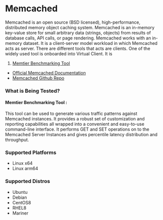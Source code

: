 ﻿# Memcached

Memcached is an open source (BSD licensed), high-performance, distributed memory object caching system. Memcached is an in-memory key-value store for small arbitrary data (strings, objects) from results of database calls, API calls, or page rendering. Memcached works with an in-memory dataset. It is a client-server model workload in which Memcached acts as server. There are different tools that acts are clients.
One of the widely used tool is onboarded into Virtual Client. It is
1. [Memtier Benchmarking Tool](https://redis.com/blog/memtier_benchmark-a-high-throughput-benchmarking-tool-for-redis-memcached/)

* [Official Memcached Documentation](https://memcached.org/about)
* [Memcached Github Repo](https://github.com/memcached/memcached)

### What is Being Tested?

#### Memtier Benchmarking Tool :
This tool can be used to generate various traffic patterns against Memcached instances.
It provides a robust set of customization and reporting capabilities all wrapped into a convenient 
and easy-to-use command-line interface. It performs GET and SET operations on to the Memcached Server Instances and gives percentile latency distribution and throughput.

### Supported Platforms

* Linux x64
* Linux arm64

### Supported Distros

* Ubuntu
* Debian
* CentOS8
* RHEL8
* Mariner
